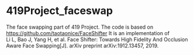 # 419Project_faceswap
The face swapping part of 419 Project.
The code is based on https://github.com/taotaonice/FaceShifter
It is an implementation of  
Li L, Bao J, Yang H, et al. Face Shifter: Towards High Fidelity And Occlusion Aware Face Swapping[J]. arXiv
preprint arXiv:1912.13457, 2019.
